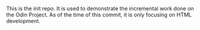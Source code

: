 This is the init repo. 
It is used to demonstrate the incremental work done on the Odin Project. As of the time of this commit, it is only focusing on HTML development. 